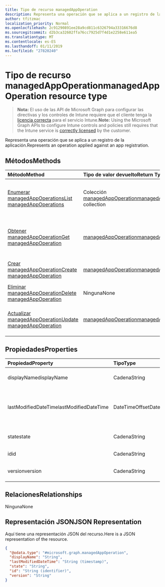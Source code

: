 ```yaml
---
title: Tipo de recurso managedAppOperation
description: Representa una operación que se aplica a un registro de la aplicación.
author: tfitzmac
localization_priority: Normal
ms.openlocfilehash: 2c91290891ee28a9cd811c6326794a33316676d8
ms.sourcegitcommit: d2b3ca32602ffa76cc7925d7f4d1e2258e611ea5
ms.translationtype: MT
ms.contentlocale: es-ES
ms.lasthandoff: 01/11/2019
ms.locfileid: "27820240"
---
```

# <a name="managedappoperation-resource-type"></a><span data-ttu-id="8085e-103">Tipo de recurso managedAppOperation</span><span class="sxs-lookup"><span data-stu-id="8085e-103">managedAppOperation resource type</span></span>

> <span data-ttu-id="8085e-104">**Nota:** El uso de las API de Microsoft Graph para configurar las directivas y los controles de Intune requiere que el cliente tenga la [licencia correcta](https://go.microsoft.com/fwlink/?linkid=839381) para el servicio Intune.</span><span class="sxs-lookup"><span data-stu-id="8085e-104">**Note:** Using the Microsoft Graph APIs to configure Intune controls and policies still requires that the Intune service is [correctly licensed](https://go.microsoft.com/fwlink/?linkid=839381) by the customer.</span></span>

<span data-ttu-id="8085e-105">Representa una operación que se aplica a un registro de la aplicación.</span><span class="sxs-lookup"><span data-stu-id="8085e-105">Represents an operation applied against an app registration.</span></span>
## <a name="methods"></a><span data-ttu-id="8085e-106">Métodos</span><span class="sxs-lookup"><span data-stu-id="8085e-106">Methods</span></span>
|<span data-ttu-id="8085e-107">Método</span><span class="sxs-lookup"><span data-stu-id="8085e-107">Method</span></span>|<span data-ttu-id="8085e-108">Tipo de valor devuelto</span><span class="sxs-lookup"><span data-stu-id="8085e-108">Return Type</span></span>|<span data-ttu-id="8085e-109">Descripción</span><span class="sxs-lookup"><span data-stu-id="8085e-109">Description</span></span>|
|:---|:---|:---|
|[<span data-ttu-id="8085e-110">Enumerar managedAppOperations</span><span class="sxs-lookup"><span data-stu-id="8085e-110">List managedAppOperations</span></span>](../api/intune-mam-managedappoperation-list.md)|<span data-ttu-id="8085e-111">Colección [managedAppOperation](../resources/intune-mam-managedappoperation.md)</span><span class="sxs-lookup"><span data-stu-id="8085e-111">[managedAppOperation](../resources/intune-mam-managedappoperation.md) collection</span></span>|<span data-ttu-id="8085e-112">Enumere las propiedades y las relaciones de los objetos [managedAppOperation](../resources/intune-mam-managedappoperation.md).</span><span class="sxs-lookup"><span data-stu-id="8085e-112">List properties and relationships of the [managedAppOperation](../resources/intune-mam-managedappoperation.md) objects.</span></span>|
|[<span data-ttu-id="8085e-113">Obtener managedAppOperation</span><span class="sxs-lookup"><span data-stu-id="8085e-113">Get managedAppOperation</span></span>](../api/intune-mam-managedappoperation-get.md)|[<span data-ttu-id="8085e-114">managedAppOperation</span><span class="sxs-lookup"><span data-stu-id="8085e-114">managedAppOperation</span></span>](../resources/intune-mam-managedappoperation.md)|<span data-ttu-id="8085e-115">Lea las propiedades y las relaciones del objeto [managedAppOperation](../resources/intune-mam-managedappoperation.md).</span><span class="sxs-lookup"><span data-stu-id="8085e-115">Read properties and relationships of the [managedAppOperation](../resources/intune-mam-managedappoperation.md) object.</span></span>|
|[<span data-ttu-id="8085e-116">Crear managedAppOperation</span><span class="sxs-lookup"><span data-stu-id="8085e-116">Create managedAppOperation</span></span>](../api/intune-mam-managedappoperation-create.md)|[<span data-ttu-id="8085e-117">managedAppOperation</span><span class="sxs-lookup"><span data-stu-id="8085e-117">managedAppOperation</span></span>](../resources/intune-mam-managedappoperation.md)|<span data-ttu-id="8085e-118">Cree un objeto [managedAppOperation](../resources/intune-mam-managedappoperation.md).</span><span class="sxs-lookup"><span data-stu-id="8085e-118">Create a new [managedAppOperation](../resources/intune-mam-managedappoperation.md) object.</span></span>|
|[<span data-ttu-id="8085e-119">Eliminar managedAppOperation</span><span class="sxs-lookup"><span data-stu-id="8085e-119">Delete managedAppOperation</span></span>](../api/intune-mam-managedappoperation-delete.md)|<span data-ttu-id="8085e-120">Ninguna</span><span class="sxs-lookup"><span data-stu-id="8085e-120">None</span></span>|<span data-ttu-id="8085e-121">Elimina un [managedAppOperation](../resources/intune-mam-managedappoperation.md).</span><span class="sxs-lookup"><span data-stu-id="8085e-121">Deletes a [managedAppOperation](../resources/intune-mam-managedappoperation.md).</span></span>|
|[<span data-ttu-id="8085e-122">Actualizar managedAppOperation</span><span class="sxs-lookup"><span data-stu-id="8085e-122">Update managedAppOperation</span></span>](../api/intune-mam-managedappoperation-update.md)|[<span data-ttu-id="8085e-123">managedAppOperation</span><span class="sxs-lookup"><span data-stu-id="8085e-123">managedAppOperation</span></span>](../resources/intune-mam-managedappoperation.md)|<span data-ttu-id="8085e-124">Actualice las propiedades de un objeto [managedAppOperation](../resources/intune-mam-managedappoperation.md).</span><span class="sxs-lookup"><span data-stu-id="8085e-124">Update the properties of a [managedAppOperation](../resources/intune-mam-managedappoperation.md) object.</span></span>|

## <a name="properties"></a><span data-ttu-id="8085e-125">Propiedades</span><span class="sxs-lookup"><span data-stu-id="8085e-125">Properties</span></span>
|<span data-ttu-id="8085e-126">Propiedad</span><span class="sxs-lookup"><span data-stu-id="8085e-126">Property</span></span>|<span data-ttu-id="8085e-127">Tipo</span><span class="sxs-lookup"><span data-stu-id="8085e-127">Type</span></span>|<span data-ttu-id="8085e-128">Descripción</span><span class="sxs-lookup"><span data-stu-id="8085e-128">Description</span></span>|
|:---|:---|:---|
|<span data-ttu-id="8085e-129">displayName</span><span class="sxs-lookup"><span data-stu-id="8085e-129">displayName</span></span>|<span data-ttu-id="8085e-130">Cadena</span><span class="sxs-lookup"><span data-stu-id="8085e-130">String</span></span>|<span data-ttu-id="8085e-131">El nombre de la operación.</span><span class="sxs-lookup"><span data-stu-id="8085e-131">The operation name.</span></span>|
|<span data-ttu-id="8085e-132">lastModifiedDateTime</span><span class="sxs-lookup"><span data-stu-id="8085e-132">lastModifiedDateTime</span></span>|<span data-ttu-id="8085e-133">DateTimeOffset</span><span class="sxs-lookup"><span data-stu-id="8085e-133">DateTimeOffset</span></span>|<span data-ttu-id="8085e-134">La última vez que se modificó el funcionamiento de la aplicación.</span><span class="sxs-lookup"><span data-stu-id="8085e-134">The last time the app operation was modified.</span></span>|
|<span data-ttu-id="8085e-135">state</span><span class="sxs-lookup"><span data-stu-id="8085e-135">state</span></span>|<span data-ttu-id="8085e-136">Cadena</span><span class="sxs-lookup"><span data-stu-id="8085e-136">String</span></span>|<span data-ttu-id="8085e-137">El estado actual de la operación</span><span class="sxs-lookup"><span data-stu-id="8085e-137">The current state of the operation</span></span>|
|<span data-ttu-id="8085e-138">id</span><span class="sxs-lookup"><span data-stu-id="8085e-138">id</span></span>|<span data-ttu-id="8085e-139">Cadena</span><span class="sxs-lookup"><span data-stu-id="8085e-139">String</span></span>|<span data-ttu-id="8085e-140">Clave de la entidad.</span><span class="sxs-lookup"><span data-stu-id="8085e-140">Key of the entity.</span></span>|
|<span data-ttu-id="8085e-141">version</span><span class="sxs-lookup"><span data-stu-id="8085e-141">version</span></span>|<span data-ttu-id="8085e-142">Cadena</span><span class="sxs-lookup"><span data-stu-id="8085e-142">String</span></span>|<span data-ttu-id="8085e-143">Versión de la entidad.</span><span class="sxs-lookup"><span data-stu-id="8085e-143">Version of the entity.</span></span>|

## <a name="relationships"></a><span data-ttu-id="8085e-144">Relaciones</span><span class="sxs-lookup"><span data-stu-id="8085e-144">Relationships</span></span>
<span data-ttu-id="8085e-145">Ninguna</span><span class="sxs-lookup"><span data-stu-id="8085e-145">None</span></span>
## <a name="json-representation"></a><span data-ttu-id="8085e-146">Representación JSON</span><span class="sxs-lookup"><span data-stu-id="8085e-146">JSON Representation</span></span>
<span data-ttu-id="8085e-147">Aquí tiene una representación JSON del recurso.</span><span class="sxs-lookup"><span data-stu-id="8085e-147">Here is a JSON representation of the resource.</span></span>
<!-- {
  "blockType": "resource",
  "keyProperty": "id",
  "@odata.type": "microsoft.graph.managedAppOperation"
}
-->
``` json
{
  "@odata.type": "#microsoft.graph.managedAppOperation",
  "displayName": "String",
  "lastModifiedDateTime": "String (timestamp)",
  "state": "String",
  "id": "String (identifier)",
  "version": "String"
}
```



